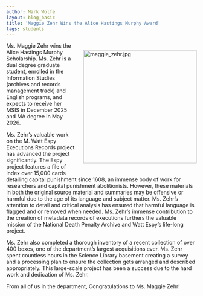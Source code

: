 ```yaml
---
author: Mark Wolfe
layout: blog_basic
title: 'Maggie Zehr Wins the Alice Hastings Murphy Award'
tags: students
---
```

  <p></p>
 <p>
  <img alt="maggie_zehr.jpg" class="mt-image-right" height="300" src="{{ site.url }}/posts-img/maggie_zehr.jpg" style="float: right; margin: 20px 0 20px 20px;" width="300"/></p>


 <p>Ms. Maggie Zehr wins the Alice Hastings Murphy Scholarship. Ms. Zehr is a dual degree graduate student, enrolled in the Information Studies (archives and records management track) and English programs, and expects to receive her MSIS in December 2025 and MA degree in May 2026.</p>

 <p>Ms. Zehr’s valuable work on the M. Watt Espy Executions Records project has advanced the project significantly. The Espy project features a file of index over 15,000 cards detailing capital punishment since 1608, an immense body of work for researchers and capital punishment abolitionists. However, these materials in both the original source material and summaries may be offensive or harmful due to the age of its language and subject matter. Ms. Zehr’s attention to detail and critical analysis has ensured that harmful language is flagged and or removed when needed. Ms. Zehr’s immense contribution to the creation of metadata records of executions furthers the valuable mission of the National Death Penalty Archive and Watt Espy’s life-long project. </p>

<p>Ms. Zehr also completed a thorough inventory of a recent collection of over 400 boxes, one of the department’s largest acquisitions ever. Ms. Zehr spent countless hours in the Science Library basement creating a survey and a processing plan to ensure the collection gets arranged and described appropriately. This large-scale project has been a success due to the hard work and dedication of Ms. Zehr. </p>

<p>From all of us in the department, Congratulations to Ms. Maggie Zehr!</p>







